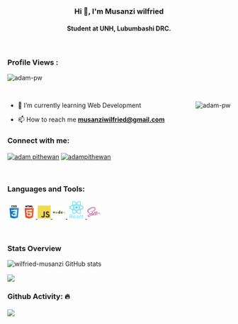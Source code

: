 <h3 align="center">Hi 👋, I'm Musanzi wilfried</h3>
<h4 align="center">Student at UNH, Lubumbashi DRC.</h4>

<br>
<p align="right"> <h3>Profile Views :</h3> <img src="https://komarev.com/ghpvc/?username=wilfried-musanzi&label=Profile%20views&color=0e75b6&style=flat"
    alt="adam-pw" />
  </p>
<br>

<p><img align="right" src="https://github.com/Adam-pw/Adam-pw/blob/main/animation_500_kxa883sd.gif" alt="adam-pw" /></p>

- 🌱 I’m currently learning Web Development

- 📫 How to reach me **musanziwilfried@gmail.com**
  <br>

<h3 align="left">Connect with me:</h3>
<p align="left">
  <a href="https://www.linkedin.com/in/wilfried-musanzi-197381205/" target="blank"><img align="center"
      src="https://raw.githubusercontent.com/rahuldkjain/github-profile-readme-generator/master/src/images/icons/Social/linked-in-alt.svg"
      alt="adam pithewan" height="30" width="30" /></a>
 <a href="https://twitter.com/mavula_w" target="blank">      <img align="center"
      src="https://raw.githubusercontent.com/rahuldkjain/github-profile-readme-generator/master/src/images/icons/Social/twitter.svg"
      alt="adampithewan" height="30" width="30" /></a>
</p>

<br>

<h3 align="left">Languages and Tools:</h3>
<p align="left"> 
    <img
      src="https://raw.githubusercontent.com/devicons/devicon/master/icons/css3/css3-original-wordmark.svg" alt="css3"
      width="30" height="30" /> </a> <a href="https://www.w3.org/html/" target="_blank" rel="noreferrer"> <img
      src="https://raw.githubusercontent.com/devicons/devicon/master/icons/html5/html5-original-wordmark.svg"
      alt="html5" width="30" height="30" /> </a> <a href="https://www.adobe.com/in/products/illustrator.html"
    target="_blank" rel="noreferrer"> <img
      src="https://raw.githubusercontent.com/devicons/devicon/master/icons/javascript/javascript-original.svg"
      alt="javascript" width="30" height="30" /> </a> <a href="https://kotlinlang.org" target="_blank" rel="noreferrer">
<img
      src="https://raw.githubusercontent.com/devicons/devicon/master/icons/nodejs/nodejs-original-wordmark.svg"
      alt="nodejs" width="30" height="30" /> </a> <a href="https://pandas.pydata.org/" target="_blank" rel="noreferrer">
<img
      src="https://raw.githubusercontent.com/devicons/devicon/master/icons/react/react-original-wordmark.svg"
      alt="react" width="40" height="40" /> </a> <a href="https://sass-lang.com" target="_blank" rel="noreferrer"> <img
      src="https://raw.githubusercontent.com/devicons/devicon/master/icons/sass/sass-original.svg" alt="sass" width="30"
      height="30" /> </a> </p>

<br>

### Stats Overview

![wilfried-musanzi GitHub stats](https://github-readme-stats.vercel.app/api?username=wilfried-musanzi&show_icons=true&theme=radical)

<img align="center" src="http://github-readme-streak-stats.herokuapp.com?user=wilfried-musanzi&theme=material-palenight"/>

### Github Activity: 🔥

<img align="center" src="https://activity-graph.herokuapp.com/graph?username=wilfried-musanzi&theme=dracula&color=B994E6&bg_color=2B2D3D" />
